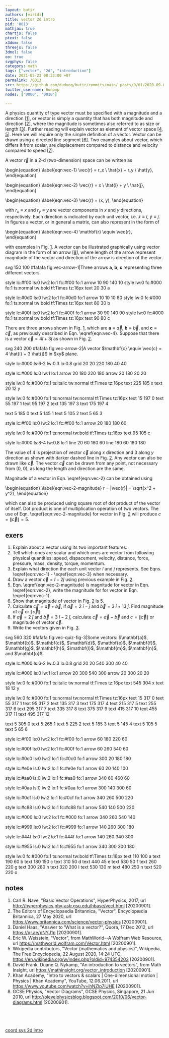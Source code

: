 ```yaml
---
layout: butir
authors: [viridi]
title: vector 2d intro
pid: '0013'
mathjax: true
chartjs: false
ptext: false
x3dom: false
threejs: false
3dmol: false
oo: true
svgphys: false
category: math
tags: ["vector", "2d", "introduction"]
date: 2021-05-23 08:33:00 +07
permalink: /0013
src: https://github.com/dudung/butir/commits/main/_posts/0/01/2020-09-01-vector-2d-intro.md
twitter_username: 6unpnp
nodes: ['0000', '0010']

---
```

A physics quantity of type vector must be specified with a magnitude and a direction [[1](#r01)], or vector is simply a quantity that has both magnitude and direction [[2](#r02)], where the magnitude is sometimes also referred to as size or length [[3](#r03)]. Further reading will explain vector as element of vector space [[4](#r04), [5](#r05)]. Here we will require only the simple definition of a vector. Vector can be drawn using a directed line segment [[6](#r06)]. Two examples about vector, which differs it from scalar, are displacement compared to distance and velocity compared to speed [[7](#r07)].

A vector $\vec{r}$ in a 2-d (two-dimension) space can be written as

\begin{equation}
\label{eqn:vec-1}
\vec{r} = r_x \ \hat{x} + r_y \ \hat{y},
\end{equation}

\begin{equation}
\label{eqn:vec-2}
\vec{r} = x \ \hat{i} + y \ \hat{j},
\end{equation}

\begin{equation}
\label{eqn:vec-3}
\vec{r} = (x, y),
\end{equation}

with $r_x \equiv x$ and $r_y \equiv y$ are vector components in $x$ and $y$ directions, respectively. Each direction is indicated by each unit vector, i.e. $\hat{x} \equiv \hat{i}$, $\hat{y} \equiv \hat{j}$. In figures a vector, or in general a matrix, can also represent in the form of

\begin{equation}
\label{eqn:vec-4}
\mathbf{r} \equiv \vec{r},
\end{equation}

with examples in Fig. <a href="#fig:vec-arrow-1">1</a>. A vector can be illustrated graphically using vector diagram in the form of an arrow [[8](#r08)], where length of the arrow represent magnitude of the vector and direction of the arrow is direction of the vector.

<oo>
svg 150 100 #fafafa fig:vec-arrow-1|Three arrows <b>a</b>, <b>b</b>, <b>c</b> representing three different vectors.

style lc:#f00 ls:0 lw:2 lo:1 fc:#f00 fo:1
arrow 10 90 140 10
style lw:0 fc:#000 fo:1 ts:normal tw:bold tf:Times tz:16px
text 20 30 a

style lc:#0d0 ls:0 lw:2 lo:1 fc:#0d0 fo:1
arrow 10 10 10 80
style lw:0 fc:#000 fo:1 ts:normal tw:bold tf:Times tz:16px
text 80 30 b

style lc:#00f ls:0 lw:2 lo:1 fc:#00f fo:1
arrow 30 90 140 90
style lw:0 fc:#000 fo:1 ts:normal tw:bold tf:Times tz:16px
text 90 80 c
</oo>

There are three arrows shown in Fig. <a href="#fig:vec-arrow-1">1</a>, which are $\mathbf{a} \equiv \vec{a}$, $\mathbf{b} \equiv \vec{b}$, and $\mathbf{c} \equiv \vec{c}$, as previously described in Eqn. \eqref{eqn:vec-4}. Suppose that there is a vector $\vec{c} = 4 \hat{i} + 3 \hat{j}$ as shown in Fig. <a href="#fig:vec-arrow-2">2</a>.

<oo>
svg 240 200 #fafafa fig:vec-arrow-2|A vector $\mathbf{c} \equiv \vec{c} = 4 \hat{i} + 3 \hat{j}$ in $xy$ plane.

style lc:#000 ls:6-2 lw:0.3 lo:0.8
grid 20 20 220 180 40 40

style lc:#000 ls:0 lw:1 lo:1
arrow 20 180 220 180
arrow 20 180 20 20

style lw:0 fc:#000 fo:1 ts:italic tw:normal tf:Times tz:16px
text 225 185 x
text 20 12 y

style lw:0 fc:#000 fo:1 ts:normal tw:normal tf:Times tz:16px
text 15 197 0
text 55 197 1
text 95 197 2
text 135 197 3
text 175 197 4

text 5 185 0
text 5 145 1
text 5 105 2
text 5 65 3

style lc:#f00 ls:0 lw:2 lo:1 fc:#f00 fo:1
arrow 20 180 180 60

style lw:0 fc:#000 fo:1 ts:normal tw:bold tf:Times tz:16px
text 95 105 c

style lc:#000 ls:8-4 lw:0.8 lo:1
line 20 60 180 60
line 180 60 180 180
</oo>

The value of 4 is projection of vector $\vec{c}$ along $x$ direction and 3 along $y$ direction as shown with darker dashed line in Fig. <a href="#fig:vec-arrow-2">2</a>. Any vector can also be drawn like $\vec{c}$. The vector $\vec{c}$ can be drawn from any point, not necessary from (0, 0), as long the length and direction are the same.

Magnitude of a vector in Eqn. \eqref{eqn:vec-2} can be obtained using

\begin{equation}
\label{eqn:vec-2-magnitude}
r = |\vec{r}| = \sqrt{x^2 + y^2},
\end{equation}

which can also be produced using square root of dot product of the vector of itself. Dot product is one of multiplication operation of two vectors. The use of Eqn. \eqref{eqn:vec-2-magnitude} for vector in Fig. <a href="#fig:vec-arrow-2">2</a> will produce $c = \|\vec{c}\| = 5$.


## exers
1. Explain about a vector using its two important features.
2. Tell which ones are scalar and which ones are vector from following physical quantities: speed, dispacement, velocity, distance, force, pressure, mass, density, torque, momentum.
3. Explain what direction the each unit vector $\hat{i}$ and $\hat{j}$ represents. See Eqns. \eqref{eqn:vec-1} - \eqref{eqn:vec-3} when necessary.
4. Draw a vector $\vec{c} = \hat{i} - 2 \hat{j}$ using previous example in Fig. <a href="#fig:vec-arrow-2">2</a>.
5. Eqn. \eqref{eqn:vec-2-magnitude} is magnitude for vector in Eqn. \eqref{eqn:vec-2}, write the magnitude for for vector in Eqn. \eqref{eqn:vec-1}.
6. Show that magnitude of vector in Fig. <a href="#fig:vec-arrow-2">2</a> is 5.
7. Calculate $\vec{c} = \vec{a} + \vec{b}$, if $\vec{a} = 2 \ \hat{i} - \hat{j}$ and $\vec{b} = 3 \ \hat{i} + 13 \ \hat{j}$. Find magnitude of $\vec{c}$ or $\|\vec{c}\|$.
8. If $\vec{a} = 2 \ \hat{j}$ and $\vec{b} = 3 \ \hat{i} - 2 \ \hat{j}$, calculate $\vec{c} = \vec{a} - \vec{b}$ and $c = \|\vec{c}\|$ or magnitude of vector $\vec{c}$.
9. Write the vectors given in Fig. <a href="#fig:vec-quiz-fig-3">3</a>.
<oo>
svg 560 320 #fafafa fig:vec-quiz-fig-3|Some vectors: $\mathbf{a}$, $\mathbf{b}$, $\mathbf{c}$, $\mathbf{d}$, $\mathbf{e}$, $\mathbf{f}$, $\mathbf{g}$, $\mathbf{h}$, $\mathbf{l}$, $\mathbf{m}$, $\mathbf{n}$, and $\mathbf{o}$.

style lc:#000 ls:6-2 lw:0.3 lo:0.8
grid 20 20 540 300 40 40

style lc:#000 ls:0 lw:1 lo:1
arrow 20 300 540 300
arrow 20 300 20 20

style lw:0 fc:#000 fo:1 ts:italic tw:normal tf:Times tz:16px
text 545 304 x
text 18 12 y

style lw:0 fc:#000 fo:1 ts:normal tw:normal tf:Times tz:16px
text 15 317 0
text 55 317 1
text 95 317 2
text 135 317 3
text 175 317 4
text 215 317 5
text 255 317 6
text 295 317 7
text 335 317 8
text 375 317 9
text 415 317 10
text 455 317 11
text 495 317 12

text 5 305 0
text 5 265 1
text 5 225 2
text 5 185 3
text 5 145 4
text 5 105 5
text 5 65 6

style lc:#f00 ls:0 lw:2 lo:1 fc:#f00 fo:1
arrow 60 180 220 60

style lc:#00f ls:0 lw:2 lo:1 fc:#00f fo:1
arrow 60 260 540 60

style lc:#0c0 ls:0 lw:2 lo:1 fc:#0c0 fo:1
arrow 300 20 180 180

style lc:#e0e ls:0 lw:2 lo:1 fc:#e0e fo:1
arrow 60 20 140 100

style lc:#aa0 ls:0 lw:2 lo:1 fc:#aa0 fo:1
arrow 340 60 460 60

style lc:#0aa ls:0 lw:2 lo:1 fc:#0aa fo:1
arrow 300 140 300 60

style lc:#0cf ls:0 lw:2 lo:1 fc:#0cf fo:1
arrow 340 260 500 220

style lc:#c88 ls:0 lw:2 lo:1 fc:#c88 fo:1
arrow 540 140 500 220

style lc:#000 ls:0 lw:2 lo:1 fc:#000 fo:1
arrow 340 260 540 140

style lc:#999 ls:0 lw:2 lo:1 fc:#999 fo:1
arrow 140 260 300 180

style lc:#44f ls:0 lw:2 lo:1 fc:#44f fo:1
arrow 140 260 340 300

style lc:#955 ls:0 lw:2 lo:1 fc:#955 fo:1
arrow 340 300 300 180

style lw:0 fc:#000 fo:1 ts:normal tw:bold tf:Times tz:16px
text 110 100 a
text 190 60 b
text 180 150 c
text 310 50 d
text 440 45 e
text 530 50 f
text 260 220 g
text 300 280 h
text 320 200 l
text 530 130 m
text 480 250 n
text 520 220 o
</oo>


## notes
1. <a name="r01"></a>Carl R. Nave, "Basic Vector Operations", HyperPhysics, 2017, url <http://hyperphysics.phy-astr.gsu.edu/hbase/vect.html> [20200901].
2. <a name="r02"></a>The Editors of Encyclopaedia Britannica, "Vector", Encyclopædia Britannica, 27 May 2020, url <https://www.britannica.com/science/vector-physics> [20200901].
3. <a name="r03"></a>Daniel Haas, "Answer to 'What is a vector?", Quora, 17 Dec 2012, url <https://qr.ae/pNYJ1p> [20200901].
4. <a name="r04"></a>Eric W. Weisstein, "Vector", from MathWorld--A Wolfram Web Resource, url <https://mathworld.wolfram.com/Vector.html> [20200901].
5. <a name="r05"></a>Wikipedia contributors, "Vector (mathematics and physics)", Wikipedia, The Free Encyclopedia, 22 August 2020, 14:24 UTC, <https://en.wikipedia.org/w/index.php?oldid=974354203> [20200901].
6. <a name="r06"></a>David Frank, Duane Q. Nykamp, "An introduction to vectors", from Math Insight, url <https://mathinsight.org/vector_introduction> [20200901].
7. <a name="r07"></a>Khan Academy, "Intro to vectors & scalars \| One-dimensional motion \| Physics \| Khan Academy", YouTube, 12.06.2011, url <https://www.youtube.com/watch?v=ihNZlp7iUHE> [20200901].
8. <a name="r08"></a>GCSE Physics, "Vector Diagrams", GCSE Physics, Singapore, 21 Jun 2010, url <http://olevelphysicsblog.blogspot.com/2010/06/vector-diagrams.html> [20200901].


## &nbsp;
[coord sys 2d intro](0010)
